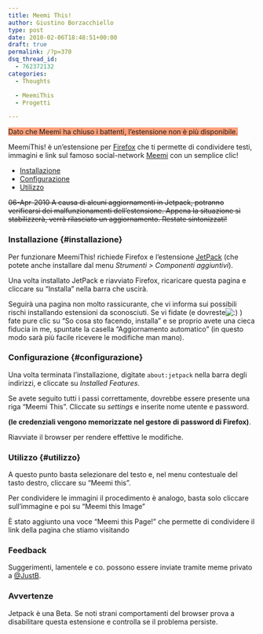 ```yaml
---
title: Meemi This!
author: Giustino Borzacchiello
type: post
date: 2010-02-06T18:48:51+00:00
draft: true
permalink: /?p=370
dsq_thread_id:
  - 762372132
categories:
  - Thoughts

  - MeemiThis
  - Progetti

---
```

<div>
  <span style="background-color: #ffa07a;">Dato che Meemi ha chiuso i battenti, l&#8217;estensione non è più disponibile.</span>
</div>

MeemiThis! è un’estensione per [Firefox][1] che ti permette di condividere testi, immagini e link sul famoso social-network [Meemi][2] con un semplice clic!

<!--more-->

<ul id="nav">
  <li>
    <a href="#installazione">Installazione</a>
  </li>
  <li>
    <a href="#configurazione">Configurazione</a>
  </li>
  <li>
    <a href="#utilizzo">Utilizzo</a>
  </li>
</ul>

<div>
  <del datetime="2015-01-21T23:18:30+00:00">06-Apr-2010 A causa di alcuni aggiornamenti in Jetpack, potranno verificarsi dei malfunzionamenti dell&#8217;estensione. Appena la situazione si stabilizzerà, verrà rilasciato un aggiornamento. Restate sintonizzati!</del>
</div>

### Installazione {#installazione}

Per funzionare MeemiThis! richiede Firefox e l’estensione [JetPack][3] (che potete anche installare dal menu _Strumenti > Componenti aggiuntivi_).

Una volta installato JetPack e riavviato Firefox, ricaricare questa pagina e cliccare su “Installa” nella barra che uscirà.

Seguirà una pagina non molto rassicurante, che vi informa sui possibili rischi installando estensioni da sconosciuti. Se vi fidate (e dovreste<img class="wp-smiley" src="https://i0.wp.com/jubstuff.netsons.org/wp-includes/images/smilies/icon_smile.gif?w=1100" alt=":)" data-recalc-dims="1" /> ) fate pure clic su “So cosa sto facendo, installa” e se proprio avete una cieca fiducia in me, spuntate la casella “Aggiornamento automatico” (in questo modo sarà più facile ricevere le modifiche man mano).

### Configurazione {#configurazione}

Una volta terminata l’installazione, digitate `about:jetpack` nella barra degli indirizzi, e cliccate su _Installed Features_.

Se avete seguito tutti i passi correttamente, dovrebbe essere presente una riga “Meemi This”. Cliccate su _settings_ e inserite nome utente e password.

**(le credenziali vengono memorizzate nel gestore di password di Firefox)**.

Riavviate il browser per rendere effettive le modifiche.

### Utilizzo {#utilizzo}

A questo punto basta selezionare del testo e, nel menu contestuale del tasto destro, cliccare su “Meemi this”.

Per condividere le immagini il procedimento è analogo, basta solo cliccare sull&#8217;immagine e poi su “Meemi this Image”

È stato aggiunto una voce &#8220;Meemi this Page!&#8221; che permette di condividere il link della pagina che stiamo visitando

### Feedback

Suggerimenti, lamentele e co. possono essere inviate tramite meme privato a [@JustB][4].

### Avvertenze

Jetpack è una Beta. Se noti strani comportamenti del browser prova a disabilitare questa estensione e controlla se il problema persiste.

 [1]: http://www.mozilla.com
 [2]: http://meemi.com
 [3]: https://jetpack.mozillalabs.com/
 [4]: http://meemi.com/JustB
